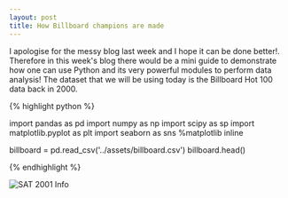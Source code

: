```yaml
---
layout: post
title: How Billboard champions are made
---
```


I apologise for the messy blog last week and I hope it can be done better!. Therefore in this week's blog there would be a mini guide to demonstrate how one can use Python and its very powerful modules to perform data analysis! The dataset that we will be using today is the Billboard Hot 100 data back in 2000.

{% highlight python %}

import pandas as pd
import numpy as np
import scipy as sp
import matplotlib.pyplot as plt
import seaborn as sns
%matplotlib inline

billboard = pd.read_csv('../assets/billboard.csv')
billboard.head()

{% endhighlight %}


![SAT 2001 Info](http://res.cloudinary.com/dexpzle9i/image/upload/v1476624145/Screen_Shot_2016-10-16_at_14.21.06_g5y4f1.png)



